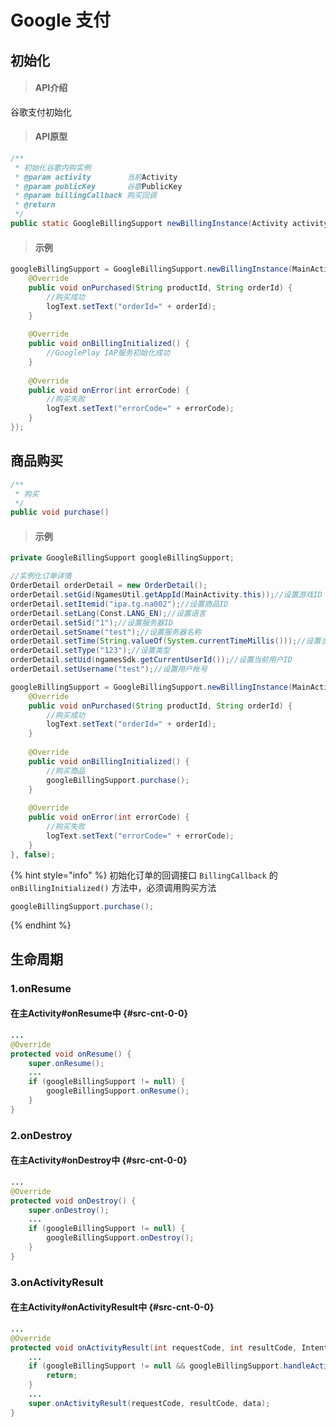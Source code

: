 # Google 支付

## 初始化

> ####  API介绍

谷歌支付初始化

> #### API原型

```java
/**
 * 初始化谷歌内购实例
 * @param activity        当前Activity
 * @param publicKey       谷歌PublicKey
 * @param billingCallback 购买回调
 * @return
 */
public static GoogleBillingSupport newBillingInstance(Activity activity, String publicKey, BillingCallback billingCallback) 
```

> #### 示例

```java
googleBillingSupport = GoogleBillingSupport.newBillingInstance(MainActivity.this, getString(R.string.google_public_key), new BillingCallback() {
    @Override
    public void onPurchased(String productId, String orderId) {
        //购买成功
        logText.setText("orderId=" + orderId);
    }
    
    @Override
    public void onBillingInitialized() {
        //GooglePlay IAP服务初始化成功
    }
    
    @Override
    public void onError(int errorCode) {
        //购买失败
        logText.setText("errorCode=" + errorCode);
    }
});
```

## 商品购买

```java
/**
 * 购买
 */
public void purchase() 
```

> #### 示例

```java
private GoogleBillingSupport googleBillingSupport;
```

```java
//实例化订单详情
OrderDetail orderDetail = new OrderDetail();
orderDetail.setGid(NgamesUtil.getAppId(MainActivity.this));//设置游戏ID
orderDetail.setItemid("ipa.tg.na002");//设置商品ID
orderDetail.setLang(Const.LANG_EN);//设置语言
orderDetail.setSid("1");//设置服务器ID
orderDetail.setSname("test");//设置服务器名称
orderDetail.setTime(String.valueOf(System.currentTimeMillis()));//设置当前时间
orderDetail.setType("123");//设置类型
orderDetail.setUid(ngamesSdk.getCurrentUserId());//设置当前用户ID
orderDetail.setUsername("test");//设置用户帐号

googleBillingSupport = GoogleBillingSupport.newBillingInstance(MainActivity.this, getString(R.string.base64EncodedPublicKey), orderDetail, new BillingCallback() {
    @Override
    public void onPurchased(String productId, String orderId) {
        //购买成功
        logText.setText("orderId=" + orderId);
    }
    
    @Override
    public void onBillingInitialized() {
        //购买商品
        googleBillingSupport.purchase();
    }
    
    @Override
    public void onError(int errorCode) {
        //购买失败
        logText.setText("errorCode=" + errorCode);
    }
}, false);
```

{% hint style="info" %}
 初始化订单的回调接口  `BillingCallback` 的   `onBillingInitialized()` 方法中，必须调用购买方法

```java
googleBillingSupport.purchase();
```
{% endhint %}

## 生命周期

### 1.onResume

#### 在主Activity\#onResume中 {#src-cnt-0-0}

```java
...
@Override
protected void onResume() {
    super.onResume();
    ...
    if (googleBillingSupport != null) {
        googleBillingSupport.onResume();
    }
}
```

### 2.onDestroy

#### 在主Activity\#onDestroy中 {#src-cnt-0-0}

```java
...
@Override
protected void onDestroy() {
    super.onDestroy();
    ...
    if (googleBillingSupport != null) {
        googleBillingSupport.onDestroy();
    }
}
```

### 3.onActivityResult

#### 在主Activity\#onActivityResult中 {#src-cnt-0-0}

```java
...
@Override
protected void onActivityResult(int requestCode, int resultCode, Intent data) {
    ...
    if (googleBillingSupport != null && googleBillingSupport.handleActivityResult(requestCode, resultCode, data)) {
        return;
    }
    ...
    super.onActivityResult(requestCode, resultCode, data);
}
```



